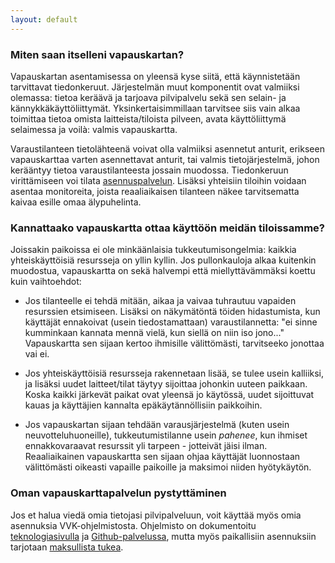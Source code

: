 ```yaml
---
layout: default
---
```


### Miten saan itselleni vapauskartan?

Vapauskartan asentamisessa on yleensä kyse siitä, että käynnistetään
tarvittavat tiedonkeruut.  Järjestelmän muut komponentit ovat valmiiksi
olemassa: tietoa keräävä ja tarjoava pilvipalvelu sekä sen selain- ja
kännykkäkäyttöliittymät.  Yksinkertaisimmillaan tarvitsee siis vain
alkaa toimittaa tietoa omista laitteista/tiloista pilveen, avata
käyttöliittymä selaimessa ja voilà: valmis vapauskartta.

Varaustilanteen tietolähteenä voivat olla valmiiksi asennetut anturit,
erikseen vapauskarttaa varten asennettavat anturit, tai valmis
tietojärjestelmä, johon kerääntyy tietoa varaustilanteesta jossain
muodossa.  Tiedonkeruun virittämiseen voi tilata
[asennuspalvelun](mailto:{{site.email}}?subject=Vapauskarttatilaus).
Lisäksi yhteisiin tiloihin voidaan asentaa monitoreita, joista
reaaliaikaisen tilanteen näkee tarvitsematta kaivaa esille omaa
älypuhelinta.

### Kannattaako vapauskartta ottaa käyttöön meidän tiloissamme?

Joissakin paikoissa ei ole minkäänlaisia tukkeutumisongelmia: kaikkia
yhteiskäyttöisiä resursseja on yllin kyllin.  Jos pullonkauloja alkaa
kuitenkin muodostua, vapauskartta on sekä halvempi että
miellyttävämmäksi koettu kuin vaihtoehdot:

- Jos tilanteelle ei tehdä mitään, aikaa ja vaivaa tuhrautuu vapaiden
  resurssien etsimiseen.  Lisäksi on näkymätöntä töiden hidastumista,
  kun käyttäjät ennakoivat (usein tiedostamattaan) varaustilannetta: "ei
  sinne kumminkaan kannata mennä vielä, kun siellä on niin iso jono..."
  Vapauskartta sen sijaan kertoo ihmisille välittömästi, tarvitseeko
  jonottaa vai ei.

- Jos yhteiskäyttöisiä resursseja rakennetaan lisää, se tulee usein
  kalliiksi, ja lisäksi uudet laitteet/tilat täytyy sijoittaa johonkin
  uuteen paikkaan.  Koska kaikki järkevät paikat ovat yleensä jo
  käytössä, uudet sijoittuvat kauas ja käyttäjien kannalta
  epäkäytännöllisiin paikkoihin.

- Jos vapauskartan sijaan tehdään varausjärjestelmä (kuten usein
  neuvotteluhuoneille), tukkeutumistilanne usein *pahenee*, kun
  ihmiset ennakkovaraavat resurssit yli tarpeen - jotteivät jäisi ilman.
  Reaaliaikainen vapauskartta sen sijaan ohjaa käyttäjät luonnostaan
  välittömästi oikeasti vapaille paikoille ja maksimoi niiden
  hyötykäytön.

### Oman vapauskarttapalvelun pystyttäminen

Jos et halua viedä omia tietojasi pilvipalveluun, voit käyttää myös omia
asennuksia VVK-ohjelmistosta.  Ohjelmisto on dokumentoitu
[teknologiasivulla](teknologia) ja
[Github-palvelussa](https://github.com/KoneidenKapinaAdele/), mutta myös
paikallisiin asennuksiin tarjotaan [maksullista
tukea](mailto:{{site.email}}?subject=Asennustuki).

